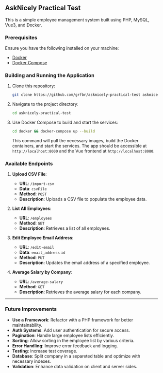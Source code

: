 
## AskNicely Practical Test

This is a simple employee management system built using PHP, MySQL, Vue3, and Docker.



### Prerequisites

Ensure you have the following installed on your machine:

- [Docker](https://www.docker.com/get-started)
- [Docker Compose](https://docs.docker.com/compose/install/)

### Building and Running the Application

1. Clone this repository:
   ```bash
   git clone https://github.com/grfbr/asknicely-practical-test asknicely-practical-test
   ```

2. Navigate to the project directory:
   ```bash
   cd asknicely-practical-test
   ```

3. Use Docker Compose to build and start the services:
   ```bash
   cd docker && docker-compose up --build
   ```

   This command will pull the necessary images, build the Docker containers, and start the services. The app should be accessible at `http://localhost:8000` and the Vue frontend at `http://localhost:8080`.

### Available Endpoints

1. **Upload CSV File**:
   - **URL**: `/import-csv`
   - **Data**: `csvFile`
   - **Method**: `POST`
   - **Description**: Uploads a CSV file to populate the employee data.

2. **List All Employees**:
   - **URL**: `/employees`
   - **Method**: `GET`
   - **Description**: Retrieves a list of all employees.

3. **Edit Employee Email Address**:
   - **URL**: `/edit-email`
   - **Data**: `email_address` `id`
   - **Method**: `PUT`
   - **Description**: Updates the email address of a specified employee.

4. **Average Salary by Company**:
   - **URL**: `/average-salary`
   - **Method**: `GET`
   - **Description**: Retrieves the average salary for each company.

---

### Future Improvements

- **Use a Framework**: Refactor with a PHP framework for better maintainability.
- **Auth Systems**: Add user authentication for secure access.
- **Pagination**: Handle large employee lists efficiently.
- **Sorting**: Allow sorting in the employee list by various criteria.
- **Error Handling**: Improve error feedback and logging.
- **Testing**: Increase test coverage.
- **Database**: Split company in a separeted table and optimize with necessary indexes.
- **Validation**: Enhance data validation on client and server sides.